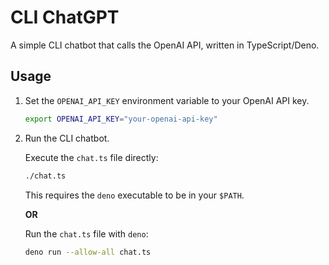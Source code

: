 # CLI ChatGPT

A simple CLI chatbot that calls the OpenAI API, written in TypeScript/Deno.


## Usage

1. Set the `OPENAI_API_KEY` environment variable to your OpenAI API key.

   ```bash
   export OPENAI_API_KEY="your-openai-api-key"
   ```

1. Run the CLI chatbot.

   Execute the `chat.ts` file directly:

   ```bash
   ./chat.ts
   ```

   This requires the `deno` executable to be in your `$PATH`.

   **OR**

   Run the `chat.ts` file with `deno`:

   ```bash
   deno run --allow-all chat.ts
   ```

